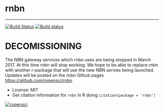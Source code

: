 # rnbn
------

[![Build Status](https://api.travis-ci.org/ropensci/rnbn.png)](https://travis-ci.org/ropensci/rnbn)
[![Build status](https://ci.appveyor.com/api/projects/status/hcu0r1oaiamkvq1r?svg=true)](https://ci.appveyor.com/project/sckott/rnbn)

DECOMISSIONING
==============

The NBN gateway services which rnbn uses are being stopped in March 2017. At this time rnbn will stop working. We hope to be able to replace rnbn with another r-package that will use the new NBN servies being launched. Updates will be posted on the rnbn Github pages https://github.com/ropensci/rnbn

* License: MIT
* Get citation information for `rnbn` in R doing `citation(package = 'rnbn')`

[![ropensci](http://ropensci.org/public_images/github_footer.png)](http://ropensci.org)
